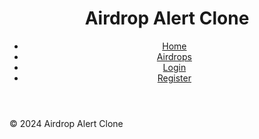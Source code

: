 <!DOCTYPE html>
<html lang="en">
<head>
    <meta charset="UTF-8">
    <meta name="viewport" content="width=device-width, initial-scale=1.0">
    <link rel="stylesheet" href="styles.css">
</head>
<body>
    <header>
        <h1>Airdrop Alert Clone</h1>
        <nav>
            <ul>
                <li><a href="/">Home</a></li>
                <li><a href="/airdrops">Airdrops</a></li>
                <li><a href="/login">Login</a></li>
                <li><a href="/register">Register</a></li>
            </ul>
        </nav>
    </header>
    <main>
        <section id="main-content">
            <!-- Glavna vsebina strani bo tukaj -->
        </section>
    </main>
    <footer>
        <p>&copy; 2024 Airdrop Alert Clone</p>
    </footer>
</body>
</html>
